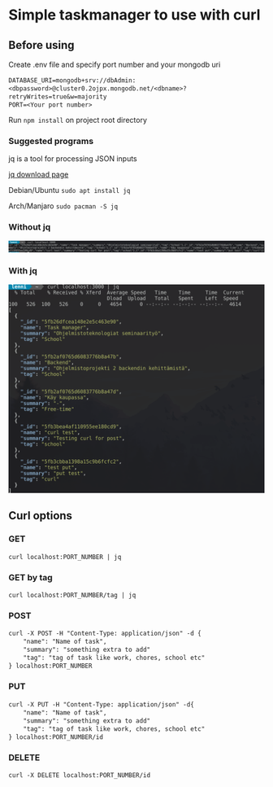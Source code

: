# Simple taskmanager to use with curl

## Before using

Create .env file and specify port number and your mongodb uri

```
DATABASE_URI=mongodb+srv://dbAdmin:<dbpassword>@cluster0.2ojpx.mongodb.net/<dbname>?retryWrites=true&w=majority
PORT=<Your port number>
```

Run `npm install` on project root directory

### Suggested programs

jq is a tool for processing JSON inputs

[jq download page](https://stedolan.github.io/jq/download/)

Debian/Ubuntu `sudo apt install jq`

Arch/Manjaro `sudo pacman -S jq`

### Without jq

![](./img/normalcurl.png)

### With jq

![](./img/jq.png)

## Curl options

### GET

```
curl localhost:PORT_NUMBER | jq
```

### GET by tag

```
curl localhost:PORT_NUMBER/tag | jq
```

### POST

```
curl -X POST -H "Content-Type: application/json" -d {
    "name": "Name of task",
    "summary": "something extra to add"
    "tag": "tag of task like work, chores, school etc"
} localhost:PORT_NUMBER
```

### PUT

```
curl -X PUT -H "Content-Type: application/json" -d{
    "name": "Name of task",
    "summary": "something extra to add"
    "tag": "tag of task like work, chores, school etc"
} localhost:PORT_NUMBER/id
```

### DELETE

```
curl -X DELETE localhost:PORT_NUMBER/id
```
